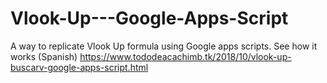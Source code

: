 # Vlook-Up---Google-Apps-Script
A way to replicate Vlook Up formula using Google apps  scripts.
See how it works (Spanish) https://www.tododeacachimb.tk/2018/10/vlook-up-buscarv-google-apps-script.html
